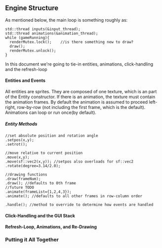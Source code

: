 ## Engine Structure

As mentioned below, the main loop is something roughly as:

```
std::thread inputs(&input_thread);
std::thread animations(&animation_thread);
while (gameRunning){
  renderMutex.lock();    //is there something new to draw?
  draw();
  renderMutex.unlock();
}
```

In this document we're going to tie-in entities, animations, click-handling and the refresh-loop

#### Entities and Events

All entities are sprites. They are composed of one texture, which is an part of the Entity constructor. If there is an animation, the texture must contain the animation frames. By default the animation is assumed to proceed left-right, row-by-row (not including the first frame, which is the default). Animations can loop or run once(by default).

##### Entity Methods
```
//set absolute position and rotation angle
.setpos(x,y);
.setrot();

//move relative to current position
.move(x,y);
.move(sf::vec2(x,y)); //setpos also overloads for sf::vec2
.rotate(degree=3.14/2.0);

//drawing functions
.draw(frameNum);
.draw(); //defaults to 0th frame
//future TODO
.animate(frameList={1,2,4,3});
.animate(); //defaults to all other frames in row-column order

.handle(); //method to override to determine how events are handled
```


#### Click-Handling and the GUI Stack

#### Refresh-Loop, Animations, and Re-Drawing


### Putting it All Together

